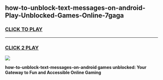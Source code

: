 
## how-to-unblock-text-messages-on-android-Play-Unblocked-Games-Online-7gaga
<h3>
<a href="https://premium76.site?title=how-to-unblock-text-messages-on-android&ref=25A">CLICK TO PLAY</a></h3>
<hr>

<h3>
<a href="https://premium76.site?title=how-to-unblock-text-messages-on-android&ref=25A">CLICK 2 PLAY</a>
  
</h3>

<a href="https://premium76.site?title=how-to-unblock-text-messages-on-android&ref=25A"><img src="https://clearcache.store/games.png"></a>


**how-to-unblock-text-messages-on-android games unblocked: Your Gateway to Fun and Accessible Online Gaming**
